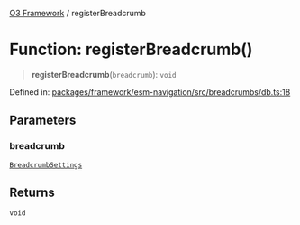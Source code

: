[O3 Framework](../API.md) / registerBreadcrumb

# Function: registerBreadcrumb()

> **registerBreadcrumb**(`breadcrumb`): `void`

Defined in: [packages/framework/esm-navigation/src/breadcrumbs/db.ts:18](https://github.com/habeshabro/openmrs-esm-core/blob/main/packages/framework/esm-navigation/src/breadcrumbs/db.ts#L18)

## Parameters

### breadcrumb

[`BreadcrumbSettings`](../interfaces/BreadcrumbSettings.md)

## Returns

`void`
